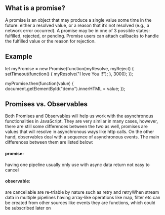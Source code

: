## What is a promise?
A promise is an object that may produce a single value some time in the future: either a resolved value, or a reason that it’s not resolved (e.g., a network error occurred). A promise may be in one of 3 possible states: fulfilled, rejected, or pending. Promise users can attach callbacks to handle the fulfilled value or the reason for rejection.
 
## Example
let myPromise = new Promise(function(myResolve, myReject) {
  setTimeout(function() { myResolve("I love You !!"); }, 3000);
});

myPromise.then(function(value) {
  document.getElementById("demo").innerHTML = value;
});
 
## Promises vs. Observables
 
Both Promises and Observables will help us work with the asynchronous functionalities in JavaScript. They are very similar in many cases, however, there are still some differences between the two as well, promises are values that will resolve in asynchronous ways like http calls. On the other hand, observables deal with a sequence of asynchronous events. The main differences between them are listed below:

#### promise:
having one pipeline
usually only use with async data return
not easy to cancel

#### observable:
are cancellable
are re-triable by nature such as retry and retryWhen
stream data in multiple pipelines
having array-like operations like map, filter etc
can be created from other sources like events
they are functions, which could be subscribed later on




